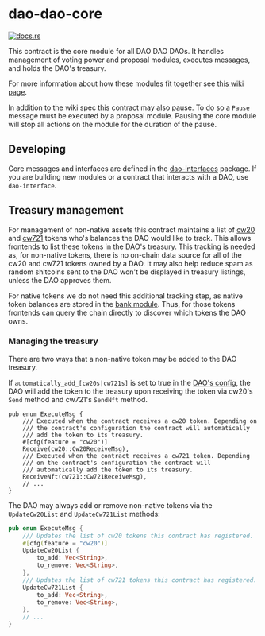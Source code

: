 # dao-dao-core

[![docs.rs](https://img.shields.io/docsrs/dao-dao-core)](https://docs.rs/dao-dao-core/latest/dao_dao_core/index.html)

This contract is the core module for all DAO DAO DAOs. It handles
management of voting power and proposal modules, executes messages,
and holds the DAO's treasury.

For more information about how these modules fit together see
[this wiki page](https://github.com/DA0-DA0/dao-contracts/wiki/DAO-DAO-Contracts-Design).

In addition to the wiki spec this contract may also pause. To do so a
`Pause` message must be executed by a proposal module. Pausing the
core module will stop all actions on the module for the duration of
the pause.

## Developing
Core messages and interfaces are defined in the [dao-interfaces](../../packages/dao-interface) package. If you are building new modules or a contract that interacts with a DAO, use `dao-interface`.

## Treasury management

For management of non-native assets this contract maintains a list of
[cw20](https://github.com/CosmWasm/cw-plus/tree/1568d9f7796ef93747e5e5e45484447fddbea80b/packages/cw20)
and
[cw721](https://github.com/CosmWasm/cw-nfts/tree/c7be7aba9fb270abefee5a3696be62f2736592a0/packages/cw721)
tokens who's balances the DAO would like to track. This allows
frontends to list these tokens in the DAO's treasury. This tracking is
needed as, for non-native tokens, there is no on-chain data source for
all of the cw20 and cw721 tokens owned by a DAO. It may also help
reduce spam as random shitcoins sent to the DAO won't be displayed in
treasury listings, unless the DAO approves them.

For native tokens we do not need this additional tracking step, as
native token balances are stored in the [bank
module](https://github.com/cosmos/cosmos-sdk/tree/main/x/bank). Thus,
for those tokens frontends can query the chain directly to discover
which tokens the DAO owns.

### Managing the treasury

There are two ways that a non-native token may be added to the DAO
treasury.

If `automatically_add_[cw20s|cw721s]` is set to true in the [DAO's
config](https://github.com/DA0-DA0/dao-contracts/blob/74bd3881fdd86829e5e8b132b9952dd64f2d0737/contracts/dao-dao/src/state.rs#L16-L21),
the DAO will add the token to the treasury upon receiving the token
via cw20's `Send` method and cw721's `SendNft` method.

```
pub enum ExecuteMsg {
    /// Executed when the contract receives a cw20 token. Depending on
    /// the contract's configuration the contract will automatically
    /// add the token to its treasury.
    #[cfg(feature = "cw20")]
    Receive(cw20::Cw20ReceiveMsg),
    /// Executed when the contract receives a cw721 token. Depending
    /// on the contract's configuration the contract will
    /// automatically add the token to its treasury.
    ReceiveNft(cw721::Cw721ReceiveMsg),
	// ...
}
```

The DAO may always add or remove non-native tokens via the
`UpdateCw20List` and `UpdateCw721List` methods:

```rust
pub enum ExecuteMsg {
    /// Updates the list of cw20 tokens this contract has registered.
    #[cfg(feature = "cw20")]
    UpdateCw20List {
        to_add: Vec<String>,
        to_remove: Vec<String>,
    },
    /// Updates the list of cw721 tokens this contract has registered.
    UpdateCw721List {
        to_add: Vec<String>,
        to_remove: Vec<String>,
    },
	// ...
}
```
